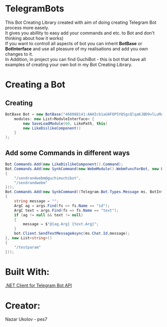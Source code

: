 # TelegramBots
This Bot Creating Library created with aim of doing creating Telegram Bot process more easely.<br>
It gives you abillity to easy add your commands and etc. to Bot and don't thinking about how it works)<br>
If you want to controll all aspects of bot you can inherit <b>BotBase</b> or <b>BotInterface</b> and use all pleasure of my realisations and add you own changes to it.<br>
In Addition, in project you can find GuchiBot - this is bot that have all examples of creating your own bot in my Bot Creating Library.
# Creating a Bot
## Creating 
``` c#
BotBase Bot = new BotBase("466088141:AAHIcb1aG8F6P5YQSgcQlqaKJBD9vlLuMAw",
    modules: new List<ModuleInterface> {
        new SaveLoadModule(60, LikePath, this)
        new LikeDislikeComponent()
    }
);
```
## Add some Commands in different ways
``` c#
Bot.Commands.Add(new LikeDislikeComponent().Command);
Bot.Commands.Add(new SynkCommand(new WebmModule().WebmFuncForBot, new List<string>()
{
    "/sendrandwebm@guchimuchibot",
    "/sendrandwebm"
}));
Bot.Commands.Add(new SynkCommand((Telegram.Bot.Types.Message ms, BotInteface bot, List<ArgC> args)=>
{
    string message = "";
    ArgC ag = args.Find(fs => fs.Name == "id");
    ArgC text = args.Find(fs => fs.Name == "text");
    if (ag != null && text != null)
    {
        message = $"@{ag.Arg} {text.Arg}";
    }
    bot.Client.SendTextMessageAsync(ms.Chat.Id,message);
}, new List<string>()
{
    "/testparam"
}));
```
# Built With:
<a href = "https://github.com/TelegramBots/telegram.bot">.NET Client for Telegram Bot API</a>
# Creator:
Nazar Ukolov - pes7
